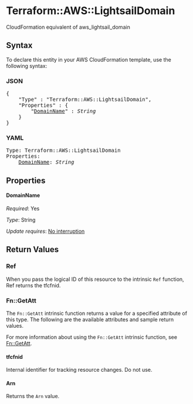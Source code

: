# Terraform::AWS::LightsailDomain

CloudFormation equivalent of aws_lightsail_domain

## Syntax

To declare this entity in your AWS CloudFormation template, use the following syntax:

### JSON

<pre>
{
    "Type" : "Terraform::AWS::LightsailDomain",
    "Properties" : {
        "<a href="#domainname" title="DomainName">DomainName</a>" : <i>String</i>
    }
}
</pre>

### YAML

<pre>
Type: Terraform::AWS::LightsailDomain
Properties:
    <a href="#domainname" title="DomainName">DomainName</a>: <i>String</i>
</pre>

## Properties

#### DomainName

_Required_: Yes

_Type_: String

_Update requires_: [No interruption](https://docs.aws.amazon.com/AWSCloudFormation/latest/UserGuide/using-cfn-updating-stacks-update-behaviors.html#update-no-interrupt)

## Return Values

### Ref

When you pass the logical ID of this resource to the intrinsic `Ref` function, Ref returns the tfcfnid.

### Fn::GetAtt

The `Fn::GetAtt` intrinsic function returns a value for a specified attribute of this type. The following are the available attributes and sample return values.

For more information about using the `Fn::GetAtt` intrinsic function, see [Fn::GetAtt](https://docs.aws.amazon.com/AWSCloudFormation/latest/UserGuide/intrinsic-function-reference-getatt.html).

#### tfcfnid

Internal identifier for tracking resource changes. Do not use.

#### Arn

Returns the <code>Arn</code> value.

